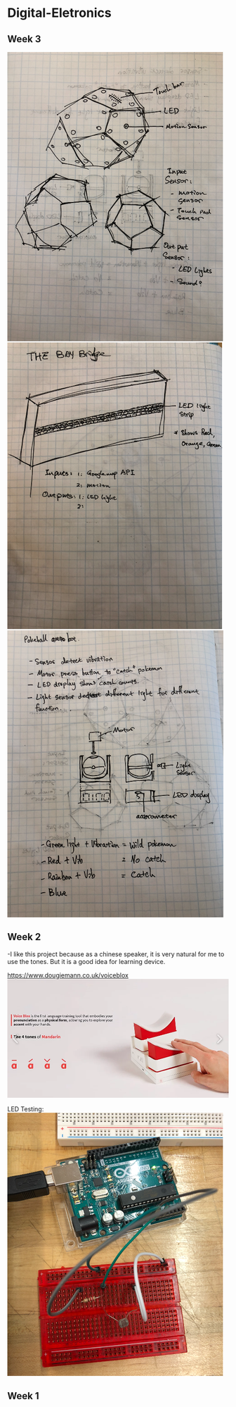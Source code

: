 # Digital-Eletronics

## Week 3
![week31](/images/week31.png)
![week32](/images/week32.png)
![week33](/images/week33.png)

## Week 2
-I like this project because as a chinese speaker, it is very natural for me to use the tones. But it is a good idea for learning device.

https://www.dougiemann.co.uk/voiceblox
![week22](/images/week22.png)


LED Testing:
![week2](/images/week2.png)

## Week 1
